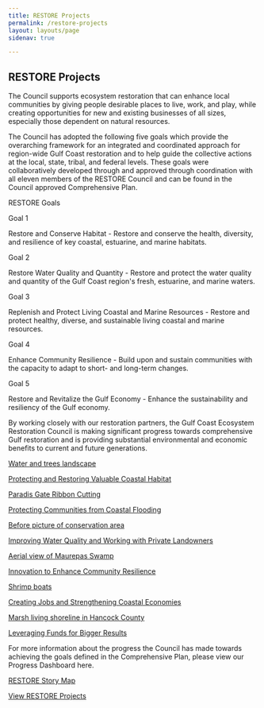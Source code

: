 ```yaml
---
title: RESTORE Projects
permalink: /restore-projects
layout: layouts/page
sidenav: true

---
```

## RESTORE Projects

The Council supports ecosystem restoration that can enhance local communities by giving people desirable places to live, work, and play, while creating opportunities for new and existing businesses of all sizes, especially those dependent on natural resources.

The Council has adopted the following five goals which provide the overarching framework for an integrated and coordinated approach for region-wide Gulf Coast restoration and to help guide the collective actions at the local, state, tribal, and federal levels. These goals were collaboratively developed through and approved through coordination with all eleven members of the RESTORE Council and can be found in the Council approved Comprehensive Plan.

RESTORE Goals

Goal 1

Restore and Conserve Habitat - Restore and conserve the health, diversity, and resilience of key coastal, estuarine, and marine habitats.

Goal 2

Restore Water Quality and Quantity - Restore and protect the water quality and quantity of the Gulf Coast region's fresh, estuarine, and marine waters.

Goal 3

Replenish and Protect Living Coastal and Marine Resources - Restore and protect healthy, diverse, and sustainable living coastal and marine resources.

Goal 4

Enhance Community Resilience - Build upon and sustain communities with the capacity to adapt to short- and long-term changes.

Goal 5

Restore and Revitalize the Gulf Economy - Enhance the sustainability and resiliency of the Gulf economy.

By working closely with our restoration partners, the Gulf Coast Ecosystem Restoration Council is making significant progress towards comprehensive Gulf restoration and is providing substantial environmental and economic benefits to current and future generations.

[Water and trees landscape](/sites/default/files/styles/media_card/public/2025-02/20220517_153502_1.4.jpg?itok=P-RQOufn)

[Protecting and Restoring Valuable Coastal Habitat](/restore-impact/protecting-and-restoring-valuable-coastal-habitat)

[Paradis Gate Ribbon Cutting](/sites/default/files/styles/media_card/public/2025-03/Paradis-Gate_Ribbon-Cutting-900x600%28pg7%29_0.jpg?itok=e0V03iaI)

[Protecting Communities from Coastal Flooding](/restore-impact/protecting-communities-from-coastal-flooding)

[Before picture of conservation area](/sites/default/files/styles/media_card/public/2025-02/USDA%20Gulf%20Cons%20Reserve%20before%20%28pg%208%29.jpg?itok=12CiWtJc)

[Improving Water Quality and Working with Private Landowners](/restore-impact/improving-water-quality-and-working-with-private-landowners)

[Aerial view of Maurepas Swamp](/sites/default/files/styles/media_card/public/2025-02/Maurepas%20Swamp%20%28pg%208%29.jpg?itok=fKT6V28a)

[Innovation to Enhance Community Resilience](/restore-impact/innovation-to-enhance-community-resilience)

[Shrimp boats](/sites/default/files/styles/media_card/public/2025-03/PRDFT-shrimp_boats.jpg-20150624.jpg?itok=WD6oEhn5)

[Creating Jobs and Strengthening Coastal Economies](/restore-impact/creating-jobs-and-strengthening-coastal-economies)

[Marsh living shoreline in Hancock County](/sites/default/files/styles/media_card/public/2025-02/Hancock%20County%20Marsh%20Living%20Shoreline%20%28pg%209%29.JPG?itok=pizNLo9a)

[Leveraging Funds for Bigger Results](/restore-impact/leveraging-fund-for-bigger-results)

For more information about the progress the Council has made towards achieving the goals defined in the Comprehensive Plan, please view our Progress Dashboard here.

[RESTORE Story Map](/sites/default/files/styles/media_card/public/2025-03/StoryMap%20Image%20high%20res.jpg?itok=nrBxW8Ub)

[View RESTORE Projects](https://experience.arcgis.com/experience/5552d321b5ad4f67b7fe8d23cbc24676)
